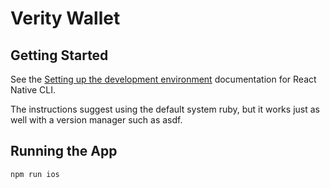 # Verity Wallet

## Getting Started

See the [Setting up the development environment](https://reactnative.dev/docs/environment-setup) documentation for React Native CLI.

The instructions suggest using the default system ruby, but it works just as well with a version manager such as asdf.

## Running the App

```
npm run ios
```
